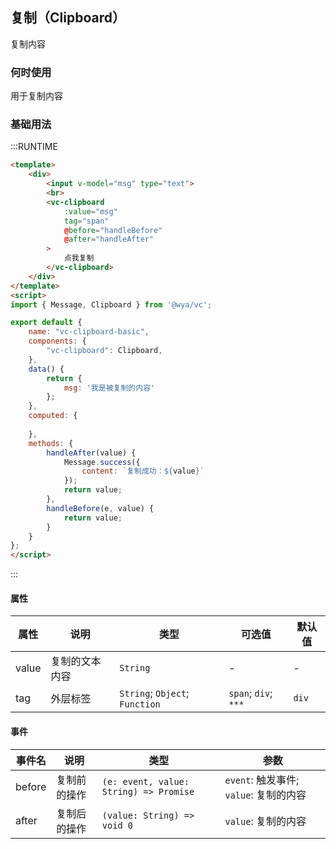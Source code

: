 ## 复制（Clipboard）

复制内容

### 何时使用

用于复制内容

### 基础用法

:::RUNTIME
```html
<template>
	<div>
		<input v-model="msg" type="text">
		<br>
		<vc-clipboard 
			:value="msg" 
			tag="span"
			@before="handleBefore"
			@after="handleAfter"
		>
			点我复制
		</vc-clipboard>
	</div>
</template>
<script>
import { Message, Clipboard } from '@wya/vc';

export default {
	name: "vc-clipboard-basic",
	components: {
		"vc-clipboard": Clipboard,
	},
	data() {
		return {
			msg: '我是被复制的内容'
		};
	},
	computed: {
		
	},
	methods: {
		handleAfter(value) {
			Message.success({
				content: `复制成功：${value}`
			});
			return value;
		},
		handleBefore(e, value) {
			return value;
		}
	}
};
</script>
```
:::

#### 属性

属性 | 说明 | 类型 | 可选值 | 默认值
---|---|---|---|---
value | 复制的文本内容 |  `String` | - | -
tag | 外层标签 | `String`; `Object`; `Function`| `span`; `div`; `***` | `div`

#### 事件

事件名 | 说明 | 类型 | 参数
---|---|---|---
before | 复制前的操作 | `(e: event, value: String) => Promise` | `event`: 触发事件; `value`: 复制的内容
after | 复制后的操作 | `(value: String) => void 0` | `value`: 复制的内容



